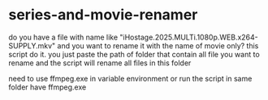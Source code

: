 # series-and-movie-renamer
do you have a file with name like "iHostage.2025.MULTi.1080p.WEB.x264-SUPPLY.mkv" and you want to rename it with the name of movie only? this script do it. you just paste the path of folder that contain all file you want to rename and the script will rename all files in this folder

need to use ffmpeg.exe in variable environment or run the script in same folder have ffmpeg.exe
